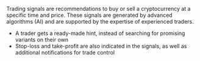 Trading signals are recommendations to buy or sell a cryptocurrency at a specific time and price. These signals are generated by advanced algorithms (AI) and are supported by the expertise of experienced traders.

- A trader gets a ready-made hint, instead of searching for promising variants on their own
- Stop-loss and take-profit are also indicated in the signals, as well as additional notifications for trade control